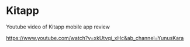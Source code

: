 # Kitapp

Youtube video of Kitapp mobile app review 

https://www.youtube.com/watch?v=xkUtvqi_xHc&ab_channel=YunusKara
